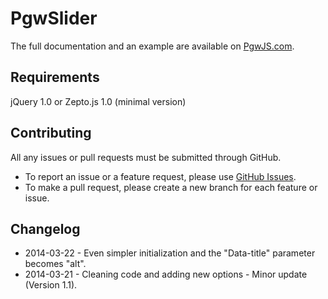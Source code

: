 PgwSlider
=========

The full documentation and an example are available on [PgwJS.com](http://pgwjs.com/pgwslider/).


Requirements
---------

jQuery 1.0 or Zepto.js 1.0 (minimal version)


Contributing
---------

All any issues or pull requests must be submitted through GitHub.

* To report an issue or a feature request, please use [GitHub Issues](https://github.com/Pagawa/PgwSlider/issues).
* To make a pull request, please create a new branch for each feature or issue.


Changelog
---------

* 2014-03-22 - Even simpler initialization and the "Data-title" parameter becomes "alt".  
* 2014-03-21 - Cleaning code and adding new options - Minor update (Version 1.1).  
